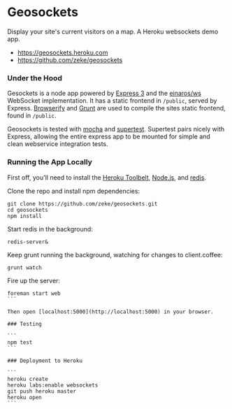 # Geosockets

Display your site's current visitors on a map. A Heroku websockets demo app.

- https://geosockets.heroku.com
- https://github.com/zeke/geosockets

### Under the Hood

Gesockets is a node app powered by [Express 3](http://expressjs.com/guide.html) and the [einaros/ws](https://github.com/einaros/ws/blob/master/doc/ws.md) WebSocket implementation. It has a static frontend in `/public`, served by Express. [Browserify](https://github.com/substack/node-browserify#readme) and [Grunt](http://gruntjs.com/) are used to compile the sites static frontend, found in `/public`.

Geosockets is tested with [mocha](http://visionmedia.github.io/mocha/) and [supertest](https://github.com/visionmedia/supertest#readme). Supertest pairs nicely with Express, allowing the entire express app to be mounted for simple and clean webservice integration tests.

### Running the App Locally

First off, you'll need to install the [Heroku Toolbelt](https://toolbelt.heroku.com),
[Node.js](http://nodejs.org/), and [redis](http://redis.io/).

Clone the repo and install npm dependencies:

```
git clone https://github.com/zeke/geosockets.git
cd geosockets
npm install
```

Start redis in the background:

```
redis-server&
```

Keep grunt running the background, watching for changes to client.coffee:

```
grunt watch
```

Fire up the server:

````
foreman start web
```

Then open [localhost:5000](http://localhost:5000) in your browser.

### Testing

```
npm test
```

### Deployment to Heroku

```
heroku create
heroku labs:enable websockets
git push heroku master
heroku open
```